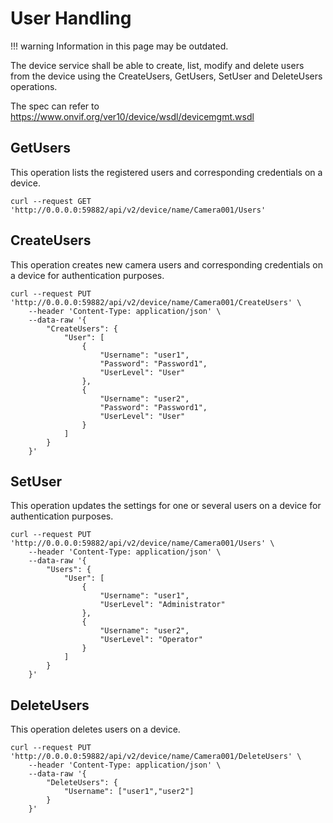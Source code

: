# User Handling

!!! warning
      Information in this page may be outdated.

The device service shall be able to create, list, modify and delete users from the device using the CreateUsers, GetUsers, SetUser and DeleteUsers operations.

The spec can refer to https://www.onvif.org/ver10/device/wsdl/devicemgmt.wsdl

## GetUsers
This operation lists the registered users and corresponding credentials on a device.
```shell
curl --request GET 'http://0.0.0.0:59882/api/v2/device/name/Camera001/Users'
```

## CreateUsers
This operation creates new camera users and corresponding credentials on a device for authentication purposes.
```shell
curl --request PUT 'http://0.0.0.0:59882/api/v2/device/name/Camera001/CreateUsers' \
    --header 'Content-Type: application/json' \
    --data-raw '{
        "CreateUsers": {
            "User": [
                {
                    "Username": "user1",
                    "Password": "Password1",
                    "UserLevel": "User"
                },
                {
                    "Username": "user2",
                    "Password": "Password1",
                    "UserLevel": "User"
                }
            ]
        }
    }'
```

## SetUser
This operation updates the settings for one or several users on a device for authentication purposes.
```shell
curl --request PUT 'http://0.0.0.0:59882/api/v2/device/name/Camera001/Users' \
    --header 'Content-Type: application/json' \
    --data-raw '{
        "Users": {
            "User": [
                {
                    "Username": "user1",
                    "UserLevel": "Administrator"
                },
                {
                    "Username": "user2",
                    "UserLevel": "Operator"
                }
            ]
        }
    }'
```

## DeleteUsers
This operation deletes users on a device.
```shell
curl --request PUT 'http://0.0.0.0:59882/api/v2/device/name/Camera001/DeleteUsers' \
    --header 'Content-Type: application/json' \
    --data-raw '{
        "DeleteUsers": {
            "Username": ["user1","user2"]
        }
    }'
```

